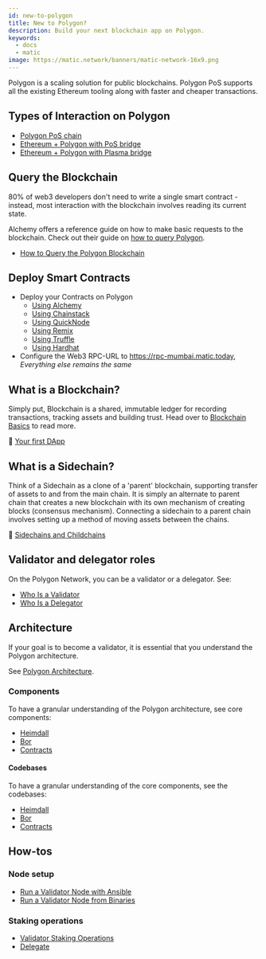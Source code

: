```yaml
---
id: new-to-polygon
title: New to Polygon?
description: Build your next blockchain app on Polygon.
keywords:
  - docs
  - matic
image: https://matic.network/banners/matic-network-16x9.png
---
```

Polygon is a scaling solution for public blockchains. Polygon PoS supports all the existing Ethereum tooling along with faster and cheaper transactions.

## Types of Interaction on Polygon

* [Polygon PoS chain](/docs/develop/getting-started)
* [Ethereum + Polygon with PoS bridge](https://docs.polygon.technology/docs/develop/ethereum-polygon/pos/getting-started)
* [Ethereum + Polygon with Plasma bridge](https://docs.polygon.technology/docs/develop/ethereum-polygon/plasma/getting-started)

## Query the Blockchain
80% of web3 developers don't need to write a single smart contract - instead, most interaction with the blockchain involves reading its current state.

Alchemy offers a reference guide on how to make basic requests to the blockchain.
Check out their guide on [how  to query Polygon](https://docs.alchemy.com/reference/polygon-sdk-examples).
* [How to Query the Polygon Blockchain](https://docs.alchemy.com/reference/polygon-sdk-examples)

## Deploy Smart Contracts

<!-- ### Are you an Experience Blockchain Developer? -->

* Deploy your Contracts on Polygon
    - [Using Alchemy](/docs/develop/alchemy)
    - [Using Chainstack](/docs/develop/chainstack)
    - [Using QuickNode](/docs/develop/quicknode)
    - [Using Remix](/docs/develop/remix)
    - [Using Truffle](/docs/develop/truffle)
    - [Using Hardhat](/docs/develop/hardhat)
* Configure the Web3 RPC-URL to https://rpc-mumbai.matic.today, *Everything else remains the same*

## What is a Blockchain?
Simply put, Blockchain is a shared, immutable ledger for recording transactions, tracking assets and building trust. Head over to [Blockchain Basics](blockchain-basics/basics-blockchain.md) to read more.

:movie_camera: [Your first DApp](https://www.youtube.com/watch?v=rzvk2kdjr2I)

## What is a Sidechain?
Think of a Sidechain as a clone of a 'parent' blockchain, supporting transfer of assets to and from the main chain. It is simply an alternate to parent chain that creates a new blockchain with its own mechanism of creating blocks (consensus mechanism). Connecting a sidechain to a parent chain involves setting up a method of moving assets between the chains.

:page_facing_up: [Sidechains and Childchains](https://hackernoon.com/what-are-sidechains-and-childchains-7202cc9e5994)

## Validator and delegator roles

On the Polygon Network, you can be a validator or a delegator. See:

* [Who Is a Validator](/docs/maintain/polygon-basics/who-is-validator)
* [Who Is a Delegator](/docs/maintain/polygon-basics/who-is-delegator)

## Architecture

If your goal is to become a validator, it is essential that you understand the Polygon architecture.

See [Polygon Architecture](/docs/maintain/validator/architecture).

### Components

To have a granular understanding of the Polygon architecture, see core components:

* [Heimdall](/docs/pos/heimdall/overview)
* [Bor](/docs/pos/bor/overview)
* [Contracts](/docs/pos/contracts/stakingmanager)

#### Codebases

To have a granular understanding of the core components, see the codebases:

* [Heimdall](https://github.com/maticnetwork/heimdall)
* [Bor](https://github.com/maticnetwork/bor)
* [Contracts](https://github.com/maticnetwork/contracts)

## How-tos

### Node setup

* [Run a Validator Node with Ansible](/docs/maintain/validate/run-validator-ansible)
* [Run a Validator Node from Binaries](/docs/maintain/validate/run-validator-binaries)

### Staking operations

* [Validator Staking Operations](/docs/maintain/validate/validator-staking-operations)
* [Delegate](/docs/maintain/delegate/delegate)
